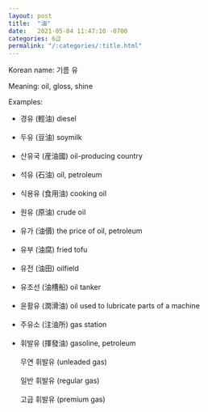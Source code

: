 ```yaml
---
layout: post
title:  "油"
date:   2021-05-04 11:47:10 -0700
categories: 6급
permalink: "/:categories/:title.html"
---
```


Korean name: 기름 유

Meaning: oil, gloss, shine

Examples:
* 경유 (輕油) diesel <br><br>
* 두유 (豆油) soymilk <br><br>
* 산유국 (産油國) oil-producing country <br><br>
* 석유 (石油)	oil, petroleum <br><br>
* 식용유 (食用油) cooking oil <br><br>
* 원유 (原油) crude oil <br><br>
* 유가 (油價) the price of oil, petroleum <br><br>
* 유부 (油腐) fried tofu <br><br>
* 유전 (油田) oilfield <br><br>
* 유조선 (油槽船) oil tanker <br><br>
* 윤활유 (潤滑油)	oil used to lubricate parts of a machine <br><br>
* 주유소 (注油所)	gas station <br><br>
* 휘발유 (揮發油)	gasoline, petroleum <br><br>
  무연 휘발유 (unleaded gas) <br><br>
  일반 휘발유 (regular gas) <br><br>
  고급 휘발유 (premium gas) <br><br>
